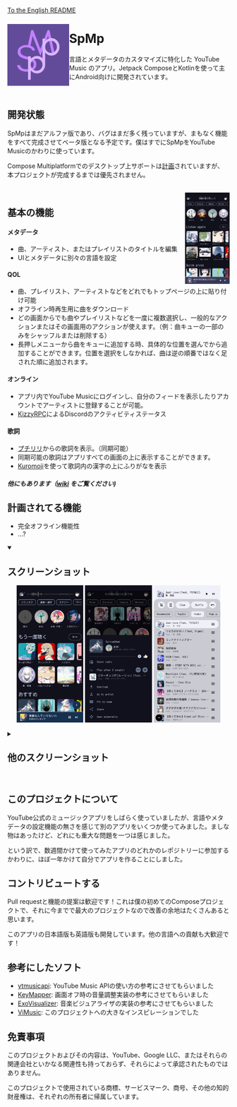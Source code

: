 [To the English README](../README.md)

###
<img align="left" width="140" src="../androidApp/src/main/ic_launcher-playstore.png">

# SpMp
言語とメタデータのカスタマイズに特化した YouTube Music のアプリ。Jetpack ComposeとKotlinを使って主にAndroid向けに開発されています。

<br>

## 開発状態
SpMpはまだアルファ版であり、バグはまだ多く残っていますが、まもなく機能をすべて完成させてベータ版となる予定です。僕はすでにSpMpをYouTube Musicのかわりに使っています。

Compose Multiplatformでのデスクトップ上サポートは[計画](https://github.com/toasterofbread/spmp-server)されていますが、本プロジェクトが完成するまでは優先されません。

<br>

<img align="right" width="20%" src="screenshot_2.png">

## 基本の機能

#### メタデータ
- 曲、アーティスト、またはプレイリストのタイトルを編集
- UIとメタデータに別々の言語を設定

#### QOL
- 曲、プレイリスト、アーティストなどをどれでもトップページの上に貼り付け可能
- オフライン時再生用に曲をダウンロード
- どの画面からでも曲やプレイリストなどを一度に複数選択し、一般的なアクションまたはその画面用のアクションが使えます。（例：曲キューの一部のみをシャッフルまたは削除する）
- 長押しメニューから曲をキューに追加する時、具体的な位置を選んでから追加することができます。位置を選択をしなかれば、曲は逆の順番ではなく足された順に追加されます。

#### オンライン
- アプリ内でYouTube Musicにログインし、自分のフィードを表示したりアカウントでアーティストに登録することが可能。
- [KizzyRPC](https://github.com/dead8309/KizzyRPC)によるDiscordのアクティビティステータス

#### 歌詞
- [プチリリ](https://petitlyrics.com/ja/)からの歌詞を表示。（同期可能）
- 同期可能の歌詞はアプリすべての画面の上に表示することができます。
- [Kuromoji](https://github.com/atilika/kuromoji)を使って歌詞内の漢字の上にふりがなを表示

##### 他にもあります（[wiki](https://github.com/toasterofbread/spmp/wiki) をご覧ください)

## 計画されてる機能
- 完全オフライン機能性
- ...?

<details open>
    <summary><h2>スクリーンショット</h2></summary>
    <p align="center">
        <img src="screenshot_11.png" style="max-height:70vh;object-fit:contain;" width="30%">
        <img src="screenshot_5.png" style="max-height:70vh;object-fit:contain;" width="30%">
        <img src="screenshot_10.png" style="max-height:70vh;object-fit:contain;" width="30%">
    </p>
</details>

<details closed>
    <summary><h2>他のスクリーンショット</h2></summary>
    <p align="center">
        <img src="screenshot_15.png" style="max-height:70vh;object-fit:contain;" width="30%">
        <img src="screenshot_19.png" style="max-height:70vh;object-fit:contain;" width="30%">
        <img src="screenshot_16.png" style="max-height:70vh;object-fit:contain;" width="30%">
    </p>
    <p align="center">
        <img src="screenshot_14.png" style="max-height:70vh;object-fit:contain;" width="30%">
        <img src="screenshot_17.png" style="max-height:70vh;object-fit:contain;" width="30%">
        <img src="screenshot_8.png" style="max-height:70vh;object-fit:contain;" width="30%">
    </p>
</details>

<br>

## このプロジェクトについて

YouTube公式のミュージックアプリをしばらく使っていましたが、言語やメタデータの設定機能の無さを感じて別のアプリをいくつか使ってみました。ましな物はあったけど、どれにも重大な問題を一つは感じました。

という訳で、数週間かけて使ってみたアプリのどれかのレポジトリーに参加するかわりに、ほぼ一年かけて自分でアプリを作ることにしました。

## コントリビュートする
Pull requestと機能の提案は歓迎です！これは僕の初めてのComposeプロジェクトで、それに今までで最大のプロジェクトなので改善の余地はたくさんあると思います。

このアプリの日本語版も英語版も開発しています。他の言語への貢献も大歓迎です！

## 参考にしたソフト
- [ytmusicapi](https://github.com/sigma67/ytmusicapi/): YouTube Music APIの使い方の参考にさせてもらいました
- [KeyMapper](https://github.com/keymapperorg/KeyMapper): 画面オフ時の音量調整実装の参考にさせてもらいました
- [ExoVisualizer](https://github.com/dzolnai/ExoVisualizer): 音楽ビジュアライザの実装の参考にさせてもらいました
- [ViMusic](https://github.com/vfsfitvnm/ViMusic): このプロジェクトへの大きなインスピレーションでした

## 免責事項
このプロジェクトおよびその内容は、YouTube、Google LLC、またはそれらの関連会社といかなる関連性も持っておらず、それらによって承認されたものではありません。

このプロジェクトで使用されている商標、サービスマーク、商号、その他の知的財産権は、それぞれの所有者に帰属しています。
